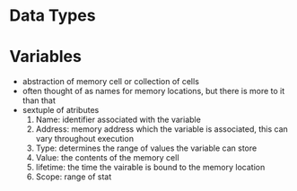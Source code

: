 # Data Types 
# Variables
- abstraction of memory cell or collection of cells
- often thought of as names for memory locations, but there is more to it than that
- sextuple of atributes 
    1. Name: identifier associated with the variable 
    2. Address: memory address which the variable is associated, this can vary throughout execution
    3. Type: determines the range of values the variable can store 
    4. Value: the contents of the memory cell
    5. lifetime: the time the vairable is bound to the memory location
    6. Scope: range of stat